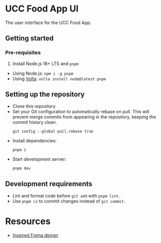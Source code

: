 # UCC Food App UI
The user interface for the UCC Food App.

## Getting started

### Pre-requisites
1. Install Node.js 18+ LTS and `pnpm`
  - Using Node.js: `npm i -g pnpm`
  - Using [Volta](https://volta.sh/): `volta install node@latest pnpm`

## Setting up the repository
- Clone this repository
- Set your Git configuration to automatically rebase on pull. This will prevent merge commits from appearing in the repository, keeping the commit history clean.
  ```
  git config --global pull.rebase true
  ```
- Install dependencies:
  ```
  pnpm i
  ```
- Start development server:
  ```
  pnpm dev
  ```

## Development requirements
- Lint and format code before `git add` with `pnpm lint`.
- Use `pnpm cz` to commit changes instead of `git commit`.

# Resources
- [Inspired Figma design](https://www.figma.com/embed?embed_host=notion&url=https%3A%2F%2Fwww.figma.com%2Ffile%2FoZpC1xrjFs46Cnsn7vpRcn%2FFood-App---FoodHub-(Community)-(Community)%3Ftype%3Ddesign%26node-id%3D108-0%26t%3DTFMqf0SHoK4UMnrX-0)